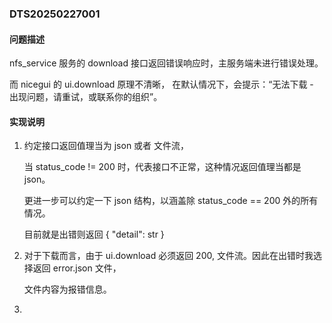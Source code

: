 ### DTS20250227001

#### 问题描述
nfs_service 服务的 download 接口返回错误响应时，主服务端未进行错误处理。

而 nicegui 的 ui.download 原理不清晰， 在默认情况下，会提示：“无法下载 - 出现问题，请重试，或联系你的组织”。

#### 实现说明
1. 约定接口返回值理当为 json 或者 文件流， 

   当 status_code != 200 时，代表接口不正常，这种情况返回值理当都是 json。

   更进一步可以约定一下 json 结构，以涵盖除 status_code == 200 外的所有情况。

   目前就是出错则返回 { "detail": str }
2. 对于下载而言，由于 ui.download 必须返回 200, 文件流。因此在出错时我选择返回 error.json 文件，

   文件内容为报错信息。
3. 

